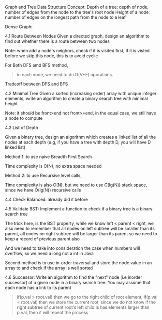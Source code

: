 Graph and Tree Data Structure Concept:
Depth of a tree:
 depth of node, number of edges from the node to the tree's root node
Height of a node: 
number of edges on the longest path from the node to a leaf 

Dense Graph: 

4.1 Route Between Nodes
Given a directed graph, design an algorithm to find out whether there is a route between two nodes

Note: when add a node's neighors, check if it is visited first, if it is visted before we skip this node, this is to avoid cyclic 

For Both DFS amd BFS method, 
 > in each node, we need to do O(V+E) oporations. 

Tradeoff between DFS and BFS

4.2 Minimal Tree
Given a sorted (increasing order) array with unique integer elements, write an algorithm to create a binary search tree with minimal height

Note: it should be front>end not front>=end, in the equal case, we still have a node to compute 


4.3 List of Depth

Given a binary tree, design an algorithm which creates a linked list of all the nodes at each depth (e.g, if you have a tree with depth D, you will have D linked list)

Method 1: to use naive Breadth First Search

Time complexity is O(N), no extra space needed

Method 2: to use Recursive level calls, 

Time complexity is also O(N), but we need to use O(lg(N)) stack space, since we have O(lg(N)) recursive calls 

4.4 Check Balanced: already did it before 

4.5 Validate BST: Implement a function to check if a binary tree is a binary search tree 

The trick here, is the BST property, while we know left < parent < right, we also need to remember that all nodes on left subtree will be smaller than its parent, all nodes on right subtree will be larger than its parent so we need to keep a record of previous parent also 

And we need to take into consideration the case when numbers will overflow, so we need a long not a int in Java 

Second method is to use in-order traversal and store the node value in an array to and check if the array is well sorted 

4.6 Successor: 
Write an algorithm to find the "next" node (i.e inorder successor) of a given node in a binary search tree. You may assume that each node has a link to its parent 

> if(p.val > root.val) then we go to the right child of root element,
> if(p.val < root.val) then we store the current root, since we do not know if the right subtree of current root's left child is has elements larger than p.val, then it will repeat the process 







